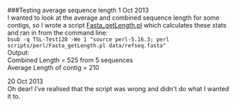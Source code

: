 ###Testing average sequence length
1 Oct 2013   
I wanted to look at the average and combined sequence length for some contigs, so I wrote a script [Fasta_getLength.pl](https://github.com/ethering/tsl_training/blob/e7ead267fd3339b0992e859f71dc850641ba0667/scripts/perl/Fasta_getLength.pl) which calculates these stats and ran in from the command line:   
`bsub -q TSL-Test128 -We 1 "source perl-5.16.3; perl scripts/perl/Fasta_getLength.pl data/refseq.fasta" `  
Output:  
Combined Length = 525 from 5 sequences  
Average Length of contig = 210  

20 Oct 2013  
Oh dear! I've realised that the script was wrong and didn't do what I wanted it to.